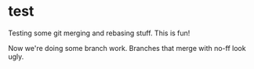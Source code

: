 # test

Testing some git merging and rebasing stuff. This is fun!

Now we're doing some branch work. Branches that merge with no-ff look ugly.
